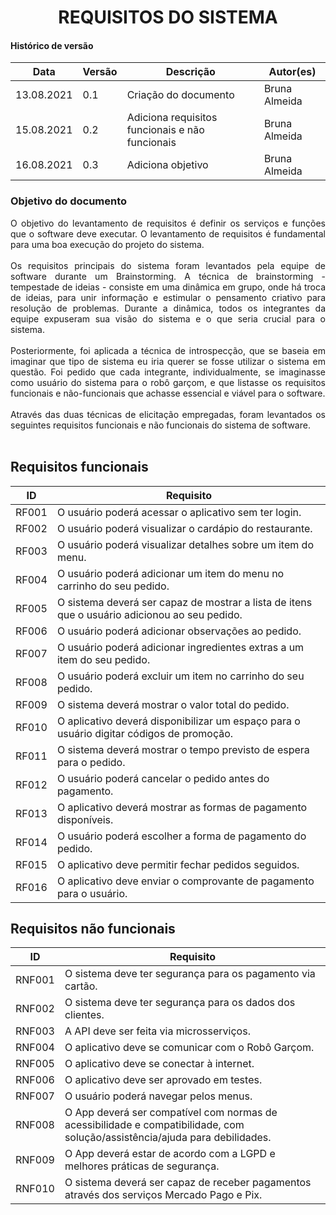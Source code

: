 # <center> REQUISITOS DO SISTEMA

#### Histórico de versão<br>

|    Data    |Versão| Descrição | Autor(es)|
| ---------- |------| --------- | -------- |
| 13.08.2021 | 0.1  | Criação do documento | Bruna Almeida |
| 15.08.2021 | 0.2  | Adiciona requisitos funcionais e não funcionais| Bruna Almeida |
| 16.08.2021 | 0.3  | Adiciona objetivo    | Bruna Almeida |

### Objetivo do documento

<div align="justify">O objetivo do levantamento de requisitos é definir os serviços e funções que o software deve executar. O levantamento de requisitos é fundamental para uma boa execução do projeto do sistema. 
<br><br>
Os requisitos principais do sistema foram levantados pela equipe de software durante um Brainstorming. A técnica de brainstorming - tempestade de ideias - consiste em uma dinâmica em grupo, onde há troca de ideias, para unir informação e estimular o pensamento criativo para resolução de problemas. Durante a dinâmica, todos os integrantes da equipe expuseram sua visão do sistema e o que seria crucial para o sistema.
<br><br>
Posteriormente, foi aplicada a técnica de introspecção, que se baseia em imaginar que tipo de sistema eu iria querer se fosse utilizar o sistema em questão. Foi pedido que cada integrante, individualmente, se imaginasse como usuário do sistema para o robô garçom, e que listasse os requisitos funcionais e não-funcionais que achasse essencial e viável para o software.
<br><br>
Através das duas técnicas de elicitação empregadas, foram levantados os seguintes requisitos funcionais e não funcionais do sistema de software.
</div>
<br>

## Requisitos funcionais

|  ID |Requisito|
|-----|---------|
|RF001|O usuário poderá acessar o aplicativo sem ter login.|
|RF002|O usuário poderá visualizar o cardápio do restaurante.|
|RF003|O usuário poderá visualizar detalhes sobre um item do menu.|
|RF004|O usuário poderá adicionar um item do menu no carrinho do seu pedido.|
|RF005|O sistema deverá ser capaz de mostrar a lista de itens que o usuário adicionou ao seu pedido.|
|RF006|O usuário poderá adicionar observações ao pedido.|
|RF007|O usuário poderá adicionar ingredientes extras a um item do seu pedido.|
|RF008|O usuário poderá excluir um item no carrinho do seu pedido.|
|RF009|O sistema deverá mostrar o valor total do pedido.|
|RF010|O aplicativo deverá disponibilizar um espaço para o usuário digitar códigos de promoção.|
|RF011|O sistema deverá mostrar o tempo previsto de espera para o pedido.|
|RF012|O usuário poderá cancelar o pedido antes do pagamento.|
|RF013|O aplicativo deverá mostrar as formas de pagamento disponíveis.|
|RF014|O usuário poderá escolher a forma de pagamento do pedido.|
|RF015|O aplicativo deve permitir fechar pedidos seguidos.|
|RF016|O aplicativo deve enviar o comprovante de pagamento para o usuário.|


## Requisitos não funcionais

|  ID |Requisito|
|-----|---------|
|RNF001|O sistema deve ter segurança para os pagamento via cartão.|
|RNF002|O sistema deve ter segurança para os dados dos clientes.|
|RNF003|A API deve ser feita via microsserviços.|
|RNF004|O aplicativo deve se comunicar com o Robô Garçom.|
|RNF005|O aplicativo deve se conectar à internet.|
|RNF006|O aplicativo deve ser aprovado em testes.|
|RNF007|O usuário poderá navegar pelos menus.|
|RNF008|O App deverá ser compatível com normas de acessibilidade e compatibilidade, com solução/assistência/ajuda para debilidades.|
|RNF009|O App deverá estar de acordo com a LGPD e melhores práticas de segurança.|
|RNF010|O sistema deverá ser capaz de receber pagamentos através dos serviços Mercado Pago e Pix.|